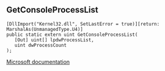## GetConsoleProcessList

```
[DllImport("Kernel32.dll", SetLastError = true)][return: MarshalAs(UnmanagedType.U4)]
public static extern uint GetConsoleProcessList(
   [Out] uint[] lpdwProcessList,
   uint dwProcessCount
);
```

[Microsoft documentation](https://docs.microsoft.com/en-us/windows/console/getconsoleprocesslist)
